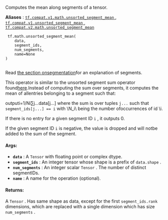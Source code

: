 

Computes the mean along segments of a tensor.

**Aliases** : [ `tf.compat.v1.math.unsorted_segment_mean` ](/api_docs/python/tf/math/unsorted_segment_mean), [ `tf.compat.v1.unsorted_segment_mean` ](/api_docs/python/tf/math/unsorted_segment_mean), [ `tf.compat.v2.math.unsorted_segment_mean` ](/api_docs/python/tf/math/unsorted_segment_mean)

```
 tf.math.unsorted_segment_mean(
    data,
    segment_ids,
    num_segments,
    name=None
)
 
```

Read [the section onsegmentation](https://tensorflow.org/api_docs/python/tf/math#Segmentation)for an explanation of segments.

This operator is similar to the unsorted segment sum operator found[here](https://tensorflow.google.cn/api_docs/api_docs/python/math_ops#UnsortedSegmentSum).Instead of computing the sum over segments, it computes the mean of allentries belonging to a segment such that:

outputi=1/Ni∑j...data[j...] where the sum is over tuples `j...`  such that  `segment_ids[j...] == i`  with \N_i\ being the number ofoccurrences of id \i\.

If there is no entry for a given segment ID  `i` , it outputs 0.

If the given segment ID  `i`  is negative, the value is dropped and will notbe added to the sum of the segment.

#### Args:
- **`data`** : A  `Tensor`  with floating point or complex dtype.
- **`segment_ids`** : An integer tensor whose shape is a prefix of  `data.shape` .
- **`num_segments`** : An integer scalar  `Tensor` .  The number of distinct segmentIDs.
- **`name`** : A name for the operation (optional).


#### Returns:
A  `Tensor` .  Has same shape as data, except for the first  `segment_ids.rank`  dimensions, which are replaced with a single dimension which has size `num_segments` .

